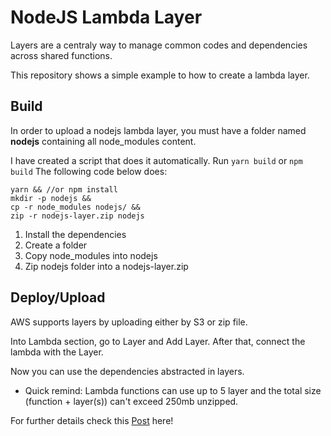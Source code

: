 # NodeJS Lambda Layer

Layers are a centraly way to manage common codes and dependencies across shared functions.

This repository shows a simple example to how to create a lambda layer.

## Build
In order to upload a nodejs lambda layer, you must have a folder named **nodejs** containing all node_modules content.

I have created a script that does it automatically. Run `yarn build` or `npm build` The following code below does:

```
yarn && //or npm install
mkdir -p nodejs && 
cp -r node_modules nodejs/ && 
zip -r nodejs-layer.zip nodejs
```

1. Install the dependencies
2. Create a folder
3. Copy node_modules into nodejs
4. Zip nodejs folder into a nodejs-layer.zip

## Deploy/Upload
AWS supports layers by uploading either by S3 or zip file.

Into Lambda section, go to Layer and Add Layer. After that, connect the lambda with the Layer.

Now you can use the dependencies abstracted in layers. 
* Quick remind: Lambda functions can use up to 5 layer and the total size (function + layer(s)) can't exceed 250mb unzipped.

For further details check this [Post](https://www.freecodecamp.org/news/lambda-layers-2f80b9211318/) here!

